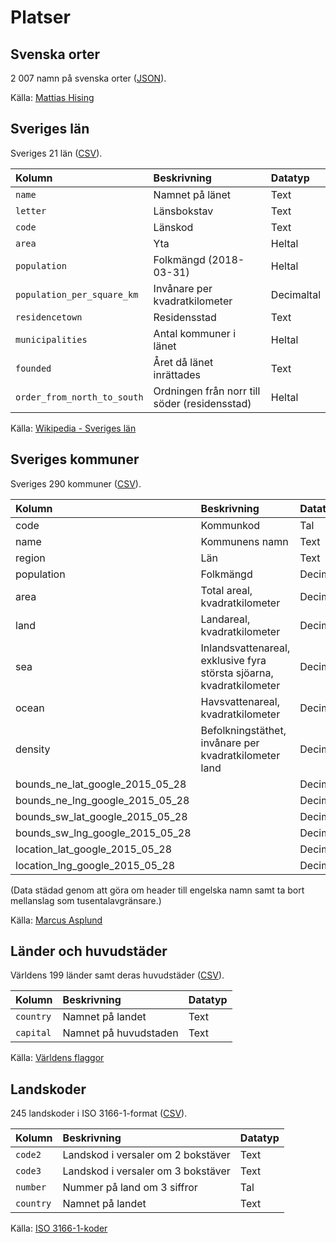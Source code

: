 # Platser

## Svenska orter

2 007 namn på svenska orter ([JSON](platser/ortsnamn.json)).

Källa: [Mattias Hising](https://github.com/hising/svensk-data)

## Sveriges län

Sveriges 21 län ([CSV](platser/lan.csv)).

Kolumn | Beskrivning | Datatyp
:------- | :----------  | :----------
`name` | Namnet på länet | Text
`letter` | Länsbokstav | Text
`code` | Länskod | Text
`area` | Yta | Heltal
`population` | Folkmängd (2018-03-31) | Heltal
`population_per_square_km` | Invånare per kvadratkilometer | Decimaltal
`residencetown` | Residensstad | Text
`municipalities` | Antal kommuner i länet | Heltal
`founded ` | Året då länet inrättades | Text
`order_from_north_to_south` | Ordningen från norr till söder (residensstad) | Heltal

Källa: [Wikipedia - Sveriges län](https://sv.wikipedia.org/wiki/Sveriges_l%C3%A4n#Lista_%C3%B6ver_Sveriges_l%C3%A4n)

## Sveriges kommuner

Sveriges 290 kommuner ([CSV](platser/kommuner.csv)).

Kolumn | Beskrivning | Datatyp
:------- | :----------  | :----------
code | Kommunkod | Tal
name | Kommunens namn | Text
region | Län | Text
population | Folkmängd | Decimaltal
area | Total areal, kvadratkilometer | Decimaltal
land | Landareal, kvadratkilometer | Decimaltal
sea | Inlandsvattenareal, exklusive fyra största sjöarna, kvadratkilometer | Decimaltal
ocean | Havsvattenareal, kvadratkilometer | Decimaltal
density | Befolkningstäthet, invånare per kvadratkilometer land | Decimaltal
bounds_ne_lat_google_2015_05_28 |  | Decimaltal
bounds_ne_lng_google_2015_05_28 |  | Decimaltal
bounds_sw_lat_google_2015_05_28 |  | Decimaltal
bounds_sw_lng_google_2015_05_28 |  | Decimaltal
location_lat_google_2015_05_28 |  | Decimaltal
location_lng_google_2015_05_28 |  | Decimaltal

(Data städad genom att göra om header till engelska namn samt ta bort mellanslag som tusentalavgränsare.)

Källa: [Marcus Asplund](https://github.com/marcusasplund/kommundata)

## Länder och huvudstäder

Världens 199 länder samt deras huvudstäder ([CSV](platser/lander.csv)).

Kolumn | Beskrivning | Datatyp
:------- | :----------  | :----------
 `country` | Namnet på landet | Text
 `capital` | Namnet på huvudstaden | Text

Källa: [Världens flaggor](http://www.flaggorvarlden.se/lista)

## Landskoder

245 landskoder i ISO 3166-1-format ([CSV](platser/landskoder.csv)).

Kolumn | Beskrivning | Datatyp
:------- | :----------  | :----------
`code2` | Landskod i versaler om 2 bokstäver | Text
`code3` | Landskod i versaler om 3 bokstäver | Text
`number` | Nummer på land om 3 siffror | Tal
`country` | Namnet på landet | Text

Källa: [ISO 3166-1-koder](https://sv.wikipedia.org/wiki/ISO_3166)